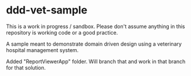 ddd-vet-sample
==============

This is a work in progress / sandbox.  Please don't assume anything in this repository is working code or a good practice.

A sample meant to demonstrate domain driven design using a veterinary hospital management system.

Added "ReportViewerApp" folder. Will branch that and work in that branch for that solution.
